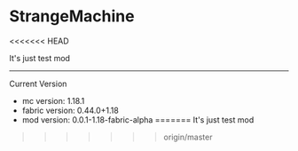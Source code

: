 # StrangeMachine
<<<<<<< HEAD

It's just test mod

-------------------
Current Version

- mc version: 1.18.1
- fabric version: 0.44.0+1.18
- mod version: 0.0.1-1.18-fabric-alpha
=======
It's just test mod
>>>>>>> origin/master
